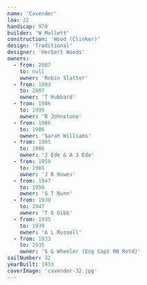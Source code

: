 ```yaml
---
name: 'Cavender'
loa: 22
handicap: 970
builder: 'W Mollett'
construction: 'Wood (Clinker)'
design: 'Traditional'
designer: 'Herbert Woods'
owners:
  - from: 2007
    to: null
    owner: 'Robin Slatter'
  - from: 1999
    to: 2007
    owner: 'T Hubbard'
  - from: 1986
    to: 1999
    owner: 'R Johnstone'
  - from: 1986
    to: 1986
    owner: 'Sarah Williams'
  - from: 1965
    to: 1986
    owner: 'J Ede & A J Ede'
  - from: 1959
    to: 1965
    owner: 'J R Howes'
  - from: 1947
    to: 1959
    owner: 'G T Nunn'
  - from: 1939
    to: 1947
    owner: 'T G Gibb'
  - from: 1935
    to: 1939
    owner: 'A L Russell'
  - from: 1933
    to: 1935
    owner: 'S G Wheeler (Eng Capt RN Retd)'
sailNumber: 32
yearBuilt: 1933
coverImage: 'cavender-32.jpg'
---
```

